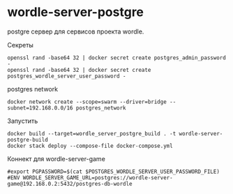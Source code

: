 # wordle-server-postgre

postgre сервер для сервисов проекта wordle.

Секреты
```
openssl rand -base64 32 | docker secret create postgres_admin_password -
openssl rand -base64 32 | docker secret create postgres_wordle_server_user_password -
```

postgres network
```
docker network create --scope=swarm --driver=bridge --subnet=192.168.0.0/16 postgres_network
```

Запустить
```
docker build --target=wordle_server_postgre_build . -t wordle-server-postgre-build
docker stack deploy --compose-file docker-compose.yml
```

Коннект для wordle-server-game
```
#export PGPASSWORD=$(cat $POSTGRES_WORDLE_SERVER_USER_PASSWORD_FILE)
#ENV WORDLE_SERVER_GAME_URL=postgres://wordle-server-game@192.168.0.2:5432/postgres-db-wordle
```
